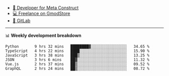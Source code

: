 - [🎈 Developer for Meta Construct](https://metastruct.net)
- [💻 Freelance on GmodStore](https://www.gmodstore.com/users/Tenrys)
- [🦊 GitLab](https://gitlab.com/Tenrys)

---

📊 **Weekly development breakdown**
<!--START_SECTION:waka-->

```text
Python       9 hrs 32 mins   ████████▓░░░░░░░░░░░░░░░░   34.65 %
TypeScript   4 hrs 22 mins   ████░░░░░░░░░░░░░░░░░░░░░   15.90 %
JavaScript   3 hrs 38 mins   ███▒░░░░░░░░░░░░░░░░░░░░░   13.25 %
JSON         3 hrs 6 mins    ██▓░░░░░░░░░░░░░░░░░░░░░░   11.32 %
Vue.js       2 hrs 37 mins   ██▒░░░░░░░░░░░░░░░░░░░░░░   09.52 %
GraphQL      2 hrs 24 mins   ██▒░░░░░░░░░░░░░░░░░░░░░░   08.72 %
```

<!--END_SECTION:waka-->
